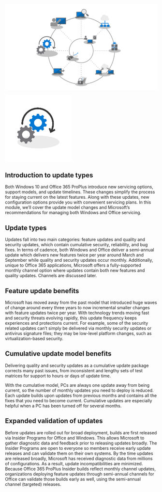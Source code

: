 ![step-7-wheel](../media/step-7-wheel.png)

![step-7-icon](../media/step-7-icon.png)

## Introduction to update types

Both Windows 10 and Office 365 ProPlus introduce new servicing options, support models, and update timelines. These changes simplify the process for staying current on the latest features. Along with these updates, new configuration options provide you with convenient servicing plans. In this module, we’ll cover the update model changes and Microsoft’s recommendations for managing both Windows and Office servicing.

## Update types

Updates fall into two main categories: feature updates and quality and security updates, which contain cumulative security, reliability, and bug fixes. In terms of cadence, both Windows and Office deliver a semi-annual update which delivers new features twice per year around March and September while quality and security updates occur monthly. Additionally, unique to Office 365 applications, Microsoft offers a fully-supported monthly channel option where updates contain both new features and quality updates. Channels are discussed later.

## Feature update benefits

Microsoft has moved away from the past model that introduced huge waves of change around every three years to now incremental smaller changes with feature updates twice per year. With technology trends moving fast and security threats evolving rapidly, this update frequency keeps experiences and protections current. For example, some of the security related updates can’t simply be delivered via monthly security updates or antivirus signature files; they may be low-level platform changes, such as virtualization-based security.

## Cumulative update model benefits

Delivering quality and security updates as a cumulative update package corrects many past issues, from inconsistent and lengthy sets of test matrices for support to hours or days of update time.

With the cumulative model, PCs are always one update away from being current, so the number of monthly updates you need to deploy is reduced. Each update builds upon updates from previous months and contains all the fixes that you need to become current. Cumulative updates are especially helpful when a PC has been turned off for several months.

## Expanded validation of updates

Before updates are rolled out for broad deployment, builds are first released via Insider Programs for Office and Windows. This allows Microsoft to gather diagnostic data and feedback prior to releasing updates broadly. The Insider Programs are open to everyone so members receive early update releases and can validate them on their own systems. By the time updates are released broadly, Microsoft has received diagnostic data from millions of configurations. As a result, update incompatibilities are minimized.
Because Office 365 ProPlus Insider builds reflect monthly channel updates, organizations deploying feature updates through semi-annual channels for Office can validate those builds early as well, using the semi-annual channel (targeted) releases.
